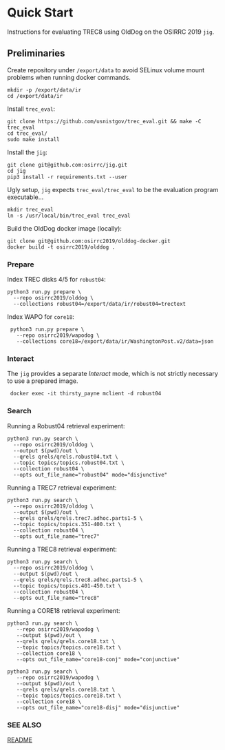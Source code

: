 # Quick Start

Instructions for evaluating TREC8 using OldDog on the OSIRRC 2019 `jig`.

## Preliminaries

Create repository under `/export/data` to avoid SELinux volume mount problems when running docker commands.

    mkdir -p /export/data/ir
    cd /export/data/ir

Install `trec_eval`:

    git clone https://github.com/usnistgov/trec_eval.git && make -C trec_eval
    cd trec_eval/
    sudo make install
 
Install the `jig`:

    git clone git@github.com:osirrc/jig.git
    cd jig
    pip3 install -r requirements.txt --user

Ugly setup, `jig` expects `trec_eval/trec_eval` to be the evaluation program executable...

    mkdir trec_eval
    ln -s /usr/local/bin/trec_eval trec_eval

Build the OldDog docker image (locally):

    git clone git@github.com:osirrc2019/olddog-docker.git
    docker build -t osirrc2019/olddog .

### Prepare

Index TREC disks 4/5 for `robust04`:

    python3 run.py prepare \
      --repo osirrc2019/olddog \
      --collections robust04=/export/data/ir/robust04=trectext

Index WAPO for `core18`:

     python3 run.py prepare \
       --repo osirrc2019/wapodog \
       --collections core18=/export/data/ir/WashingtonPost.v2/data=json

### Interact

The `jig` provides a separate _Interact_ mode, which is not strictly necessary to use a prepared image.


     docker exec -it thirsty_payne mclient -d robust04

### Search

Running a Robust04 retrieval experiment:

    python3 run.py search \
      --repo osirrc2019/olddog \
      --output $(pwd)/out \
      --qrels qrels/qrels.robust04.txt \
      --topic topics/topics.robust04.txt \
      --collection robust04 \
      --opts out_file_name="robust04" mode="disjunctive"

Running a TREC7 retrieval experiment:

    python3 run.py search \
      --repo osirrc2019/olddog \
      --output $(pwd)/out \
      --qrels qrels/qrels.trec7.adhoc.parts1-5 \
      --topic topics/topics.351-400.txt \
      --collection robust04 \
      --opts out_file_name="trec7"

Running a TREC8 retrieval experiment:

    python3 run.py search \
      --repo osirrc2019/olddog \
      --output $(pwd)/out \
      --qrels qrels/qrels.trec8.adhoc.parts1-5 \
      --topic topics/topics.401-450.txt \
      --collection robust04 \
      --opts out_file_name="trec8"

Running a CORE18 retrieval experiment:

    python3 run.py search \
       --repo osirrc2019/wapodog \
       --output $(pwd)/out \
       --qrels qrels/qrels.core18.txt \
       --topic topics/topics.core18.txt \
       --collection core18 \
       --opts out_file_name="core18-conj" mode="conjunctive"

    python3 run.py search \
       --repo osirrc2019/wapodog \
       --output $(pwd)/out \
       --qrels qrels/qrels.core18.txt \
       --topic topics/topics.core18.txt \
       --collection core18 \
       --opts out_file_name="core18-disj" mode="disjunctive"

### SEE ALSO

[README](README.md)
